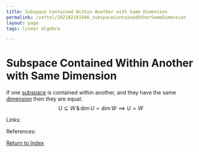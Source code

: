 ```yaml
---
title: Subspace Contained Within Another with Same Dimension
permalink: /zettel/202102181946_subspaceContainedOtherSameDimension
layout: page
tags: linear algebra

---
```

# Subspace Contained Within Another with Same Dimension

If one [subspace](202102061429_subspaceDefinition) is contained within another, and they have the same [dimension](202102062253_dimensionDefinition)
then they are equal.
$$
U \subseteq W \, \& \, \textrm{dim} \, U = \textrm{dim} \, W \implies U = W
$$

Links: 

References: 

[Return to Index](index)
